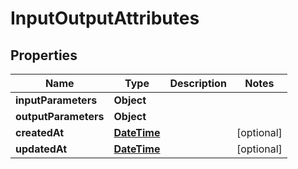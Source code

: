 
# InputOutputAttributes

## Properties
Name | Type | Description | Notes
------------ | ------------- | ------------- | -------------
**inputParameters** | **Object** |  | 
**outputParameters** | **Object** |  | 
**createdAt** | [**DateTime**](DateTime.md) |  |  [optional]
**updatedAt** | [**DateTime**](DateTime.md) |  |  [optional]



